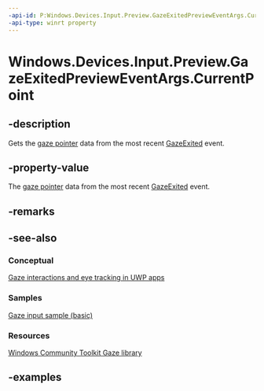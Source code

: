```yaml
---
-api-id: P:Windows.Devices.Input.Preview.GazeExitedPreviewEventArgs.CurrentPoint
-api-type: winrt property
---
```


<!-- Property syntax.
public GazePointPreview CurrentPoint { get; }
-->

# Windows.Devices.Input.Preview.GazeExitedPreviewEventArgs.CurrentPoint

## -description

Gets the [gaze pointer](gazepointpreview.md) data from the most recent [GazeExited](gazeinputsourcepreview_gazeexited.md) event.

## -property-value

The [gaze pointer](gazepointpreview.md) data from the most recent [GazeExited](gazeinputsourcepreview_gazeexited.md) event.

## -remarks

## -see-also

### Conceptual

[Gaze interactions and eye tracking in UWP apps](https://docs.microsoft.com/windows/uwp/design/input/gaze-interactions)

### Samples

[Gaze input sample (basic)](https://github.com/MicrosoftDocs/windows-topic-specific-samples/archive/uwp-gazeinput-basic.zip)

### Resources

[Windows Community Toolkit Gaze library](https://docs.microsoft.com/windows/uwpcommunitytoolkit/gaze/gazeinteractionlibrary)

## -examples
